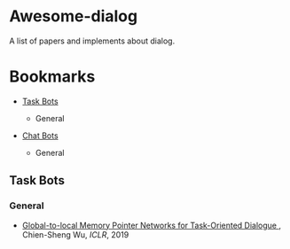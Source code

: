 # Awesome-dialog

A list of papers and implements about dialog.

# Bookmarks
  * [Task Bots](#task-bots)
    * General

  * [Chat Bots](#chat-bots)
    * General


## Task Bots
### General 
* [Global-to-local Memory Pointer Networks for Task-Oriented Dialogue ](https://openreview.net/pdf?id=ryxnHhRqFm), Chien-Sheng Wu, *ICLR*, 2019
